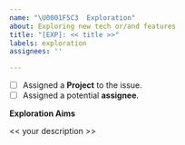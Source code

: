 ```yaml
---
name: "\U0001F5C3  Exploration"
about: Exploring new tech or/and features
title: "[EXP]: << title >>"
labels: exploration
assignees: ''

---
```


- [ ] Assigned a **Project** to the issue.
- [ ] Assigned a potential **assignee**.

**Exploration Aims**

<< your description >>
